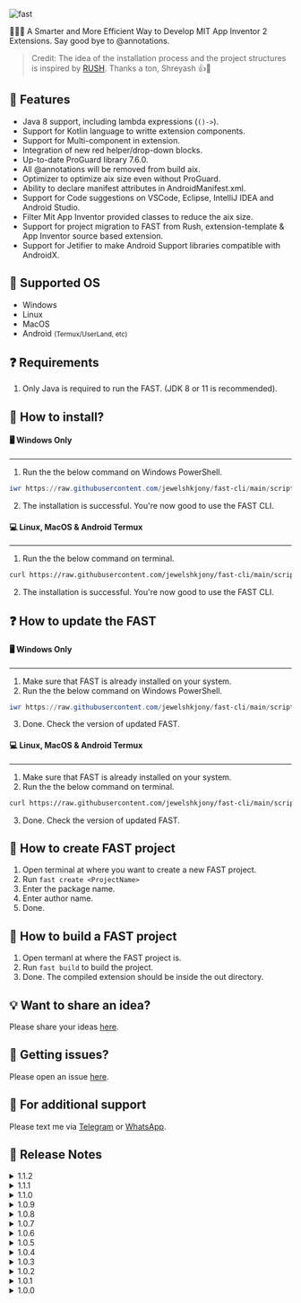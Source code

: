 ![fast](https://github.com/user-attachments/assets/1af854f5-fdb8-493a-8f07-be58ed8c2af3)

🏃‍♂️‍➡️ A Smarter and More Efficient Way to Develop MIT App Inventor 2 Extensions. Say good bye to @annotations.

> Credit: The idea of the installation process and the project structures is inspired by [RUSH](https://github.com/shreyashsaitwal/rush-cli/tree/main). Thanks a ton, Shreyash 👍🎁

## 🌟 Features
- Java 8 support, including lambda expressions (`()->`).
- Support for Kotlin language to writte extension components.
- Support for Multi-component in extension.
- Integration of new red helper/drop-down blocks.
- Up-to-date ProGuard library 7.6.0.
- All @annotations will be removed from build aix.
- Optimizer to optimize aix size even without ProGuard.
- Ability to declare manifest attributes in AndroidManifest.xml.
- Support for Code suggestions on VSCode, Eclipse, IntelliJ IDEA and Android Studio.
- Filter Mit App Inventor provided classes to reduce the aix size.
- Support for project migration to FAST from Rush, extension-template & App Inventor source based extension.
- Support for Jetifier to make Android Support libraries compatible with AndroidX.

## 🤝 Supported OS
- Windows
- Linux
- MacOS
- Android <small>(Termux/UserLand, etc)</small>

## ❓ Requirements
1. Only Java is required to run the FAST. (JDK 8 or 11 is recommended).

## 🤔 How to install?
#### 🖥️ Windows Only
---
1. Run the the below command on Windows PowerShell.
````.ps1
iwr https://raw.githubusercontent.com/jewelshkjony/fast-cli/main/scripts/install/win.ps1 -useb | iex
````
2. The installation is successful. You're now good to use the FAST CLI.

#### 💻 Linux, MacOS & Android Termux
---
1. Run the the below command on terminal.
````.sh
curl https://raw.githubusercontent.com/jewelshkjony/fast-cli/main/scripts/install/install.sh -fsSL | sh
````
2. The installation is successful. You're now good to use the FAST CLI.

## ❓ How to update the FAST
#### 🖥️ Windows Only
---
1. Make sure that FAST is already installed on your system.
2. Run the the below command on Windows PowerShell.
````.ps1
iwr https://raw.githubusercontent.com/jewelshkjony/fast-cli/main/scripts/update/win.ps1 -useb | iex
````
3. Done. Check the version of updated FAST.

#### 💻 Linux, MacOS & Android Termux
---
1. Make sure that FAST is already installed on your system.
2. Run the the below command on terminal.
````.sh
curl https://raw.githubusercontent.com/jewelshkjony/fast-cli/main/scripts/install/install.sh -fsSL | sh
````
3. Done. Check the version of updated FAST.

## 🤔 How to create FAST project
1. Open terminal at where you want to create a new FAST project.
2. Run `fast create <ProjectName>`
3. Enter the package name.
4. Enter author name.
5. Done.

## 🤔 How to build a FAST project
1. Open termanl at where the FAST project is.
2. Run `fast build` to build the project.
3. Done. The compiled extension should be inside the out directory.

## 💡 Want to share an idea?
Please share your ideas [here](https://github.com/jewelshkjony/fast-cli/discussions).

## 🐛 Getting issues?
Please open an issue [here](https://github.com/jewelshkjony/fast-cli/issues).

## 🤝 For additional support
Please text me via [Telegram](https://t.me/jewelshkjony) or [WhatsApp](https://wa.me/8801775668913).

## 📝 Release Notes
<details>
<summary>1.1.2</summary>

- No more need to declare the category attribute on the @SimpleProperty annotation.
</details>

<details>
<summary>1.1.1</summary>

- Colorful logs added on prints.
- A minor bug is fixed.
</details>

<details>
<summary>1.1.0</summary>

- A major bug fixed for Java compilation.
- Informative logs on error prints.
</details>

<details>
<summary>1.0.9</summary>

- Added full kotlin language support.
- Added built date with the version name.
</details>

<details>
<summary>1.0.8</summary>

- Updated the ProGuard library to the latest v7.6.0
- Some internal changes on the core program of FAST to make it more faster & stable.
</details>

<details>
<summary>1.0.7</summary>

- Redesiged the compiler to compile sources faster.
- Fixed compilation issue while compiling a large amount of sources.
</details>

<details>
<summary>1.0.6</summary>

- Added the `ai2` migrate command to migrate App Inventor source's extension project to FAST.
- Error messages are now more meaningful.
</details>

<details>
<summary>1.0.5</summary>

- Added the `template` migrate command to migrate extension-template project to FAST.
- Some internal changes to make it more faster on Android/Linux/MacOS.
</details>

<details>
<summary>1.0.4</summary>

- Fixed compiling issues on Linux/Mac/Android.
</details>

<details>
<summary>1.0.3</summary>

- Fixed the manifest issue.
- Removed author's name from AndroidRuntime.jar
- `optimize` attribute replaced by `proguard`.
- Added a new attribute by name `filter_mit_classes` to produce a smaller aix size.
- Added a new argument `-o` to optimize that aix size when proguard is disabled. It's useful when you use Kotlin libraries without ProGuard.
- Enhanced the VSCode code suggestion feature.
</details>

<details>
<summary>1.0.2</summary>

- Fixed compiling issue if space is present in file or directory path.
- Added `propfix` command to automatically add the `category` attribute on @SimpleProperty where missing.
- The author's name also be included in AndroidRuntime.jar.
</details>

<details>
<summary>1.0.1</summary>

- Fixed code suggestion for Android Studio & IntelliJ IDEA.
</details>

<details>
<summary>1.0.0</summary>

- Initial release.
</details>
